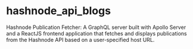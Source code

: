 # hashnode_api_blogs
Hashnode Publication Fetcher: A GraphQL server built with Apollo Server and a ReactJS frontend application that fetches and displays publications from the Hashnode API based on a user-specified host URL.
